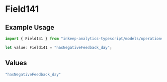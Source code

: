 # Field141

## Example Usage

```typescript
import { Field141 } from "inkeep-analytics-typescript/models/operations";

let value: Field141 = "hasNegativeFeedback_day";
```

## Values

```typescript
"hasNegativeFeedback_day"
```